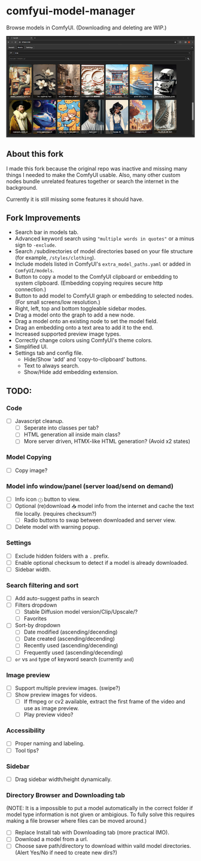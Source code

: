 # comfyui-model-manager

Browse models in ComfyUI. (Downloading and deleting are WIP.)

![Model Manager Demo Screenshot](model-manager-demo-screenshot.png)

## About this fork

I made this fork because the original repo was inactive and missing many things I needed to make the ComfyUI usable. Also, many other custom nodes bundle unrelated features together or search the internet in the background.

Currently it is still missing some features it should have.

## Fork Improvements

- Search bar in models tab.
- Advanced keyword search using `"multiple words in quotes"` or a minus sign to `-exclude`.
- Search `/`subdirectories of model directories based on your file structure (for example, `/styles/clothing`).
- Include models listed in ComfyUI's `extra_model_paths.yaml` or added in `ComfyUI/models`.
- Button to copy a model to the ComfyUI clipboard or embedding to system clipboard. (Embedding copying requires secure http connection.)
- Button to add model to ComfyUI graph or embedding to selected nodes. (For small screens/low resolution.)
- Right, left, top and bottom toggleable sidebar modes.
- Drag a model onto the graph to add a new node.
- Drag a model onto an existing node to set the model field.
- Drag an embedding onto a text area to add it to the end.
- Increased supported preview image types.
- Correctly change colors using ComfyUI's theme colors.
- Simplified UI.
- Settings tab and config file.
  - Hide/Show 'add' and 'copy-to-clipboard' buttons.
  - Text to always search.
  - Show/Hide add embedding extension.

## TODO:

### Code

- &#9744; Javascript cleanup.
  - &#9744; Seperate into classes per tab?
  - &#9744; HTML generation all inside main class?
  - &#9744; More server driven, HTMX-like HTML generation? (Avoid x2 states)

### Model Copying

- &#9744; Copy image?

### Model info window/panel (server load/send on demand)

- &#9744; Info icon `ⓘ` button to view.
- &#9744; Optional (re)download `📥︎` model info from the internet and cache the text file locally. (requires checksum?)
  - &#9744; Radio buttons to swap between downloaded and server view.
- &#9744; Delete model with warning popup.

### Settings

- &#9744; Exclude hidden folders with a `.` prefix.
- &#9744; Enable optional checksum to detect if a model is already downloaded.
- &#9744; Sidebar width.

### Search filtering and sort

- &#9744; Add auto-suggest paths in search
- &#9744; Filters dropdown
  - &#9744; Stable Diffusion model version/Clip/Upscale/?
  - &#9744; Favorites
- &#9744; Sort-by dropdown
  - &#9744; Date modified (ascending/decending)
  - &#9744; Date created (ascending/decending)
  - &#9744; Recently used (ascending/decending)
  - &#9744; Frequently used (ascending/decending)
- &#9744; `or` vs `and` type of keyword search (currently `and`)

### Image preview

- &#9744; Support multiple preview images. (swipe?)
- &#9744; Show preview images for videos.
  - &#9744; If ffmpeg or cv2 available, extract the first frame of the video and use as image preview.
  - &#9744; Play preview video?

### Accessibility

- &#9744; Proper naming and labeling.
- &#9744; Tool tips?

### Sidebar

- &#9744; Drag sidebar width/height dynamically.

### Directory Browser and Downloading tab

(NOTE: It is a impossible to put a model automatically in the correct folder if model type information is not given or ambigious. To fully solve this requires making a file browser where files can be moved around.)

- &#9744; Replace Install tab with Downloading tab (more practical IMO).
- &#9744; Download a model from a url.
- &#9744; Choose save path/directory to download within vaild model directories. (Alert Yes/No if need to create new dirs?)
